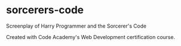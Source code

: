 # sorcerers-code
Screenplay of Harry Programmer and the Sorcerer's Code

Created with Code Academy's Web Development certification course.
